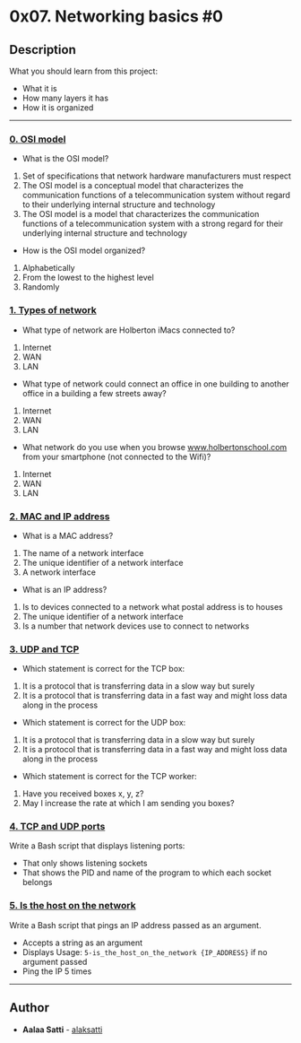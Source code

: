 # 0x07. Networking basics #0

## Description
What you should learn from this project:

* What it is
* How many layers it has
* How it is organized

---

### [0. OSI model](./0-OSI_model)
* What is the OSI model?
1. Set of specifications that network hardware manufacturers must respect
2. The OSI model is a conceptual model that characterizes the communication functions of a telecommunication system without regard to their underlying internal structure and technology
3. The OSI model is a model that characterizes the communication functions of a telecommunication system with a strong regard for their underlying internal structure and technology

* How is the OSI model organized?

1. Alphabetically
2. From the lowest to the highest level
3. Randomly

### [1. Types of network](./1-types_of_network)
* What type of network are Holberton iMacs connected to?

1. Internet
2. WAN
3. LAN

* What type of network could connect an office in one building to another office in a building a few streets away?

1. Internet
2. WAN
3. LAN

* What network do you use when you browse www.holbertonschool.com from your smartphone (not connected to the Wifi)?

1. Internet
2. WAN
3. LAN

### [2. MAC and IP address](./2-MAC_and_IP_address)
* What is a MAC address?

1. The name of a network interface
2. The unique identifier of a network interface
3. A network interface

* What is an IP address?

1. Is to devices connected to a network what postal address is to houses
2. The unique identifier of a network interface
3. Is a number that network devices use to connect to networks


### [3. UDP and TCP](./3-UDP_and_TCP)
* Which statement is correct for the TCP box:
1. It is a protocol that is transferring data in a slow way but surely
2. It is a protocol that is transferring data in a fast way and might loss data along in the process

* Which statement is correct for the UDP box:
1. It is a protocol that is transferring data in a slow way but surely
2. It is a protocol that is transferring data in a fast way and might loss data along in the process

* Which statement is correct for the TCP worker:
1. Have you received boxes x, y, z?
2. May I increase the rate at which I am sending you boxes?


### [4. TCP and UDP ports](./4-TCP_and_UDP_ports)
Write a Bash script that displays listening ports:

* That only shows listening sockets
* That shows the PID and name of the program to which each socket belongs


### [5. Is the host on the network](./5-is_the_host_on_the_network)
Write a Bash script that pings an IP address passed as an argument.
* Accepts a string as an argument
* Displays Usage: `5-is_the_host_on_the_network {IP_ADDRESS}` if no argument passed
* Ping the IP 5 times

---

## Author
* **Aalaa Satti** - [alaksatti](https://github.com/alaksatti)
